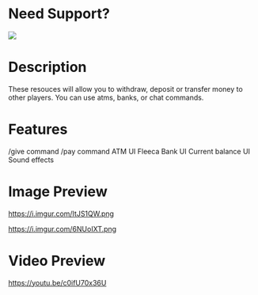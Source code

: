 # Need Support?
<a href="https://discord.gg/Z9Mxu72zZ6">
  <img src="https://invidget.switchblade.xyz/Z9Mxu72zZ6" />
</a>

# Description
These resouces will allow you to withdraw, deposit or transfer money to other players. You can use atms, banks, or chat commands.

# Features
/give command
/pay command
ATM UI
Fleeca Bank UI
Current balance UI
Sound effects

# Image Preview
https://i.imgur.com/ItJS1QW.png

https://i.imgur.com/6NUoIXT.png

# Video Preview
https://youtu.be/c0ifU70x36U
